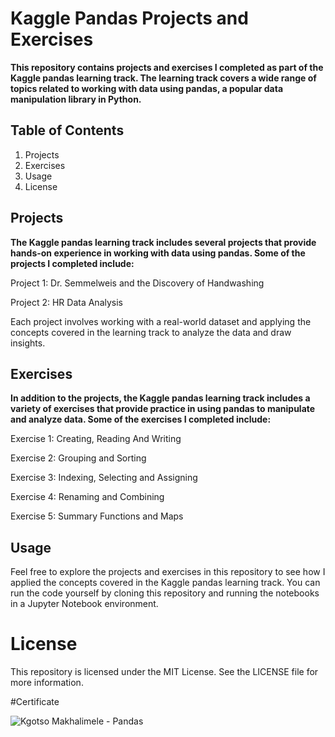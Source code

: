 # Kaggle Pandas Projects and Exercises
**This repository contains projects and exercises I completed as part of the Kaggle pandas learning track. The learning track covers a wide range of topics related to working with data using pandas, a popular data manipulation library in Python.**

## Table of Contents
1. Projects
2. Exercises
3. Usage
4. License

## Projects
**The Kaggle pandas learning track includes several projects that provide hands-on experience in working with data using pandas. Some of the projects I completed include:**

Project 1: Dr. Semmelweis and the Discovery of Handwashing

Project 2: HR Data Analysis

Each project involves working with a real-world dataset and applying the concepts covered in the learning track to analyze the data and draw insights.

## Exercises
**In addition to the projects, the Kaggle pandas learning track includes a variety of exercises that provide practice in using pandas to manipulate and analyze data. Some of the exercises I completed include:**

Exercise 1: Creating, Reading And Writing

Exercise 2: Grouping and Sorting

Exercise 3: Indexing, Selecting and Assigning

Exercise 4: Renaming and Combining

Exercise 5: Summary Functions and Maps

## Usage
Feel free to explore the projects and exercises in this repository to see how I applied the concepts covered in the Kaggle pandas learning track. You can run the code yourself by cloning this repository and running the notebooks in a Jupyter Notebook environment.

# License
This repository is licensed under the MIT License. See the LICENSE file for more information.

#Certificate

![Kgotso Makhalimele - Pandas](https://user-images.githubusercontent.com/89485688/223456986-a4fd9c14-de78-4ae0-8a6a-51afec1f50b7.png)
